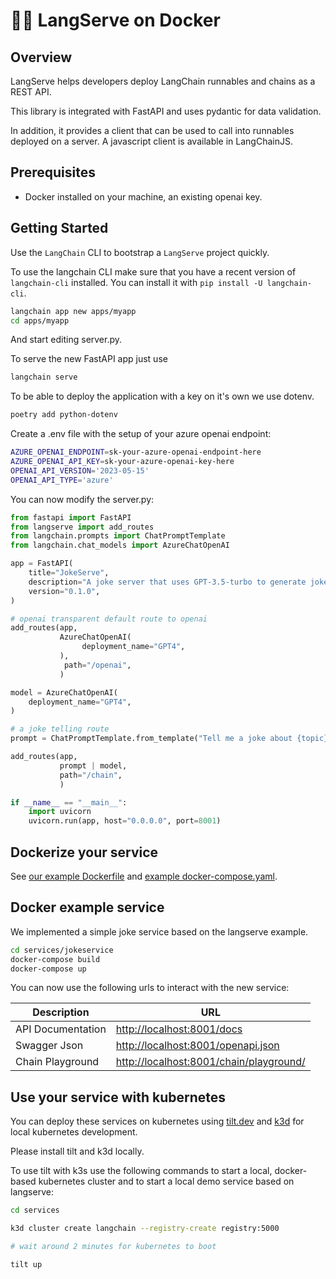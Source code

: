 # 🦜️🏓 LangServe on Docker

## Overview


LangServe helps developers deploy LangChain runnables and chains as a REST API.

This library is integrated with FastAPI and uses pydantic for data validation.

In addition, it provides a client that can be used to call into runnables deployed on a server. A javascript client is available in LangChainJS.

## Prerequisites

- Docker installed on your machine, an existing openai key.

## Getting Started

Use the `LangChain` CLI to bootstrap a `LangServe` project quickly.

To use the langchain CLI make sure that you have a recent version of `langchain-cli` 
installed. You can install it with `pip install -U langchain-cli`.

```sh
langchain app new apps/myapp
cd apps/myapp
```

And start editing server.py.

To serve the new FastAPI app just use 
```sh
langchain serve
```

To be able to deploy the application with a key on it's own we use dotenv.
```sh
poetry add python-dotenv
```

Create a .env file with the setup of your azure openai endpoint: 
```sh
AZURE_OPENAI_ENDPOINT=sk-your-azure-openai-endpoint-here
AZURE_OPENAI_API_KEY=sk-your-azure-openai-key-here
OPENAI_API_VERSION='2023-05-15'
OPENAI_API_TYPE='azure'
```

You can now modify the server.py:

```python
from fastapi import FastAPI
from langserve import add_routes
from langchain.prompts import ChatPromptTemplate
from langchain.chat_models import AzureChatOpenAI

app = FastAPI(
    title="JokeServe",
    description="A joke server that uses GPT-3.5-turbo to generate jokes.",
    version="0.1.0",
)

# openai transparent default route to openai
add_routes(app, 
           AzureChatOpenAI(
                deployment_name="GPT4",
           ),
            path="/openai",
           )

model = AzureChatOpenAI(
    deployment_name="GPT4",
)

# a joke telling route
prompt = ChatPromptTemplate.from_template("Tell me a joke about {topic}")

add_routes(app,
           prompt | model,
           path="/chain",
           )

if __name__ == "__main__":
    import uvicorn
    uvicorn.run(app, host="0.0.0.0", port=8001)
```

## Dockerize your service 

See [our example Dockerfile]("services/defaults/Dockerfile") and [example docker-compose.yaml]("services/defaults/docker-compose.yaml").

## Docker example service 

We implemented a simple joke service based on the langserve example.

```sh
cd services/jokeservice
docker-compose build
docker-compose up
```
You can now use the following urls to interact with the new service: 

| Description | URL |
|-------------|-----|
|API Documentation|[http://localhost:8001/docs](http://localhost:8001/docs)|
|Swagger Json | [http://localhost:8001/openapi.json](http://localhost:8001/openapi.json)|
|Chain Playground|[http://localhost:8001/chain/playground/](http://localhost:8001/chain/playground/)|

## Use your service with kubernetes 

You can deploy these services on kubernetes using [tilt.dev]("https://tilt.dev/") and [k3d]("https://k3d.io/") for local kubernetes development. 

Please install tilt and k3d locally. 

To use tilt with k3s use the following commands to start a local, docker-based kubernetes cluster and to start a local demo service based on langserve:
```sh
cd services 

k3d cluster create langchain --registry-create registry:5000

# wait around 2 minutes for kubernetes to boot

tilt up
```





